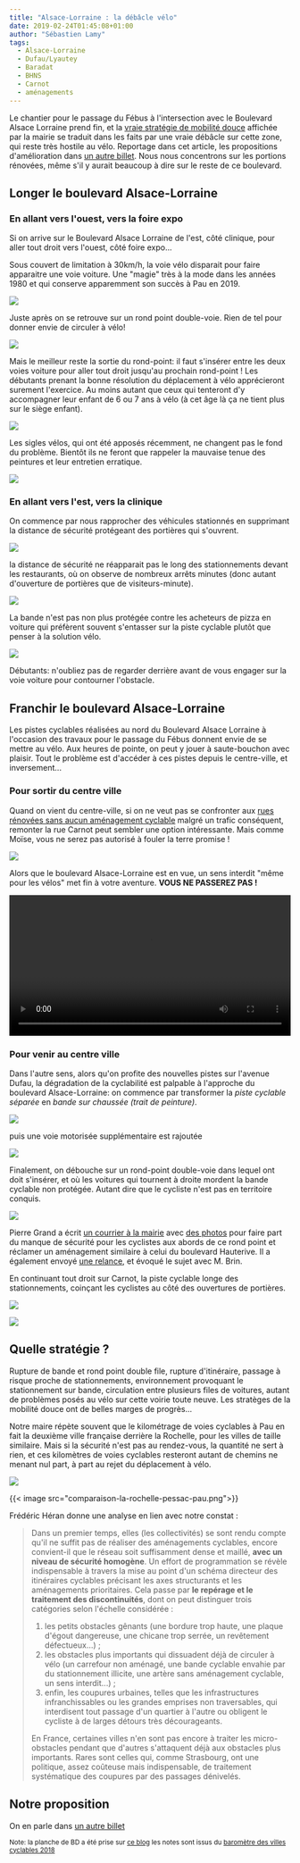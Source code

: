 ```yaml
---
title: "Alsace-Lorraine : la débâcle vélo"
date: 2019-02-24T01:45:08+01:00
author: "Sébastien Lamy"
tags:
  - Alsace-Lorraine
  - Dufau/Lyautey
  - Baradat
  - BHNS
  - Carnot
  - aménagements
---
```


Le chantier pour le passage du Fébus à l'intersection avec le Boulevard
Alsace Lorraine prend fin, et la [vraie stratégie de mobilité douce]
affichée par la mairie se traduit dans les faits par une vraie débâcle
 sur cette zone, qui reste très hostile au vélo. Reportage dans cet article, 
les propositions d'amélioration dans [un autre billet][1]. Nous nous 
concentrons sur les portions rénovées, même s'il y aurait beaucoup à dire sur 
le reste de ce boulevard.


## Longer le boulevard Alsace-Lorraine

### En allant vers l'ouest, vers la foire expo

Si on arrive sur le Boulevard Alsace Lorraine de l'est, côté clinique, pour aller
tout droit vers l'ouest, côté foire expo...

Sous couvert de limitation à 30km/h, la voie vélo disparait pour faire apparaitre
une voie voiture. Une "magie" très à la mode dans les années 1980 et
qui conserve apparemment son succès à Pau en 2019.

![](alsace-baradat-1.jpg)

Juste après on se retrouve sur un rond point double-voie. Rien de tel pour donner
envie de circuler à vélo!

![](alsace-baradat-2.jpg)


Mais le meilleur reste la sortie du rond-point: il faut s'insérer entre les
deux voies voiture pour aller tout droit jusqu'au prochain rond-point ! 
Les débutants prenant la bonne résolution du déplacement à vélo
apprécieront surement l'exercice. Au moins autant que ceux qui tenteront d'y
accompagner leur enfant de 6 ou 7 ans à vélo (à cet âge là ça ne tient plus
sur le siège enfant).

![](alsace-baradat-3.jpg)

Les sigles vélos, qui ont été apposés récemment, ne changent pas le fond du
problème. Bientôt ils ne feront que rappeler la mauvaise tenue des peintures 
et leur entretien erratique.


![](sigles-velos-rond-point-2.jpg)


### En allant vers l'est, vers la clinique

On commence par nous rapprocher des véhicules stationnés en 
supprimant la distance de sécurité protégeant des portières qui s'ouvrent.

![](alsace-entree-ouest.jpg)

la distance de sécurité ne réapparait pas le long des stationnements devant les
restaurants, où on observe de nombreux arrêts minutes (donc autant d'ouverture
de portières que de visiteurs-minute).

![](pizza.jpg)

La bande n'est pas non plus protégée contre les acheteurs de pizza en voiture 
qui préfèrent souvent s'entasser sur la piste cyclable plutôt que penser à la 
solution vélo.

![](pizza2.jpg)

Débutants: n'oubliez pas de regarder derrière avant de vous engager sur
la voie voiture pour contourner l'obstacle.



## Franchir le boulevard Alsace-Lorraine

Les pistes cyclables réalisées au nord du Boulevard Alsace Lorraine à l'occasion
des travaux pour le passage du Fébus donnent envie de se mettre au vélo. Aux 
heures de pointe, on peut y jouer à saute-bouchon avec plaisir. Tout le problème 
est d'accéder à ces pistes depuis le centre-ville, et inversement...

### Pour sortir du centre ville

Quand on vient du centre-ville, si on ne veut pas se confronter aux [rues rénovées 
sans aucun aménagement cyclable] malgré un trafic conséquent, remonter la rue Carnot peut
sembler une option intéressante. Mais comme Moïse, vous ne serez pas autorisé
à fouler la terre promise ! 

![](sens-unique-carnot.jpg)

Alors que le boulevard Alsace-Lorraine est en vue, un sens interdit "même pour 
les vélos" met fin à votre aventure. **VOUS NE PASSEREZ PAS !**

<video controls width="100%"><source src="vous-ne-passerez-pas.mp4" type="video/mp4"></video>
 

### Pour venir au centre ville

Dans l'autre sens, alors qu'on profite des nouvelles pistes sur l'avenue Dufau, 
la dégradation de la cyclabilité est palpable à l'approche du boulevard 
Alsace-Lorraine: on commence par transformer la _piste cyclable séparée_ en 
_bande sur chaussée (trait de peinture)_.

![](dufau1.jpg)
 
puis une voie motorisée supplémentaire est rajoutée 

![](dufau2.jpg)

Finalement, on débouche sur un rond-point double-voie dans lequel ont doit 
s'insérer, et où les voitures qui tournent à droite mordent la bande cyclable
non protégée. Autant dire que le cycliste n'est pas en territoire conquis.

![](dufau3.jpg)


Pierre Grand a écrit [un courrier à la mairie] avec [des photos] pour faire part du manque de 
sécurité pour les cyclistes aux abords de ce rond point et réclamer un aménagement
similaire à celui du boulevard Hauterive. Il a également envoyé [une relance], et
évoqué le sujet avec M. Brin.

En continuant tout droit sur Carnot, la piste cyclable longe des stationnements, 
coinçant les cyclistes au côté des ouvertures de portières.

![](carnot1.jpg)

![](carnot2.jpg)







## Quelle stratégie ?

Rupture de bande et rond point double file, rupture d'itinéraire, 
passage à risque proche de stationnements, environnement provoquant le 
stationnement sur bande, circulation entre plusieurs files de voitures, autant 
de problèmes posés au vélo sur cette voirie toute neuve. Les stratèges de la 
mobilité douce ont de belles marges de progrès... 

Notre maire répète souvent que le kilométrage de voies cyclables à Pau en fait 
la deuxième ville française derrière la Rochelle, pour les villes 
de taille similaire. Mais si la sécurité n'est pas au rendez-vous, la quantité 
ne sert à rien, et ces kilomètres de voies cyclables resteront autant de 
chemins ne menant nul part, à part au rejet du déplacement à vélo. 

![](correction.jpg)   


<div class="gallery">{{< image src="comparaison-la-rochelle-pessac-pau.png">}}</div>


Frédéric Héran donne une analyse en lien avec notre constat :

> Dans un premier temps, elles (les collectivités) se sont rendu compte qu'il ne
suffit pas de réaliser des aménagements cyclables, encore convient-il que le
réseau soit suffisamment dense et maillé, **avec un niveau de sécurité homogène**.
Un effort de programmation se révèle indispensable à travers la mise au
point d'un schéma directeur des itinéraires  cyclables précisant les axes
structurants et les aménagements prioritaires. Cela passe par **le repérage et
le traitement  des  discontinuités**,  dont on peut  distinguer trois
catégories selon l'échelle considérée :
>
> 1. les  petits  obstacles  gênants (une  bordure  trop  haute,  une  plaque  d'égout dangereuse,  une  chicane
trop  serrée,  un  revêtement  défectueux...)  ;
> 2. les  obstacles  plus
importants  qui dissuadent  déjà  de  circuler  à  vélo  (un  carrefour  non
aménagé,  une  bande cyclable  envahie  par  du  stationnement  illicite,  une
  artère  sans  aménagement  cyclable,  un sens interdit...) ;
> 3. enfin, les coupures urbaines, telles que les infrastructures 
infranchissables ou les grandes emprises non traversables, qui interdisent tout
passage d'un quartier à  l'autre ou obligent le cycliste à de larges détours 
très décourageants.
>
> En France, certaines villes n'en sont pas encore à traiter les
micro-obstacles pendant  que d'autres s'attaquent déjà aux obstacles plus
importants. Rares sont celles qui, comme Strasbourg, ont une politique, assez
coûteuse mais indispensable, de traitement systématique des coupures par des
passages dénivelés.





## Notre proposition

On en parle dans [un autre billet][2]


<div style="font-size: smaller">
Note: la planche de BD a été prise sur <a href="http://uneanneeaulycee.blog.lemonde.fr/2016/03/14/correction-le-retour/">ce blog</a> les notes sont issus du <a href="https://www.parlons-velo.fr/barometre-villes-cyclables">baromètre des villes cyclables 2018</a></div>

[1]: /blog/2019/reconquerir-alsace-lorraine-a-velo/
[2]: /blog/2019/reconquerir-alsace-lorraine-a-velo/
[vraie stratégie de mobilité douce]: https://www.pau.fr/article/le-velo-au-coeur-d-une-vraie-strategie-de-mobilites-douces
[rues rénovées sans aucun aménagement cyclable]: https://www.facebook.com/pauaveloo/videos/172924026979616/
[un courrier à la mairie]: 20190124-pierre-grand-dufau-lorraine.pdf
[des photos]: photos-pierre-grand-dufau-hauterive.pdf
[une relance]: 20190214-pierre-grand-dufau-lorraine.pdf
